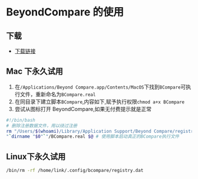 # BeyondCompare 的使用

## 下载

- [下载链接](https://www.scootersoftware.com/download.php)

## Mac 下永久试用

1. 在`/Applications/Beyond Compare.app/Contents/MacOS`下找到`BCompare`可执行文件，重新命名为`BCompare.real`
1. 在同目录下建立脚本`BCompare`,内容如下,赋予执行权限`chmod a+x BCompare`
1. 尝试从图标打开 BeyondCompare,如果无付费提示就是正常

```bash
#!/bin/bash
# 删除注册数据文件，用以绕过注册
rm "/Users/$(whoami)/Library/Application Support/Beyond Compare/registry.dat"
"`dirname "$0"`"/BCompare.real $@ # 使用脚本启动真正的BCompare执行文件
```

## Linux下永久试用

```bash
/bin/rm -rf /home/link/.config/bcompare/registry.dat
```
